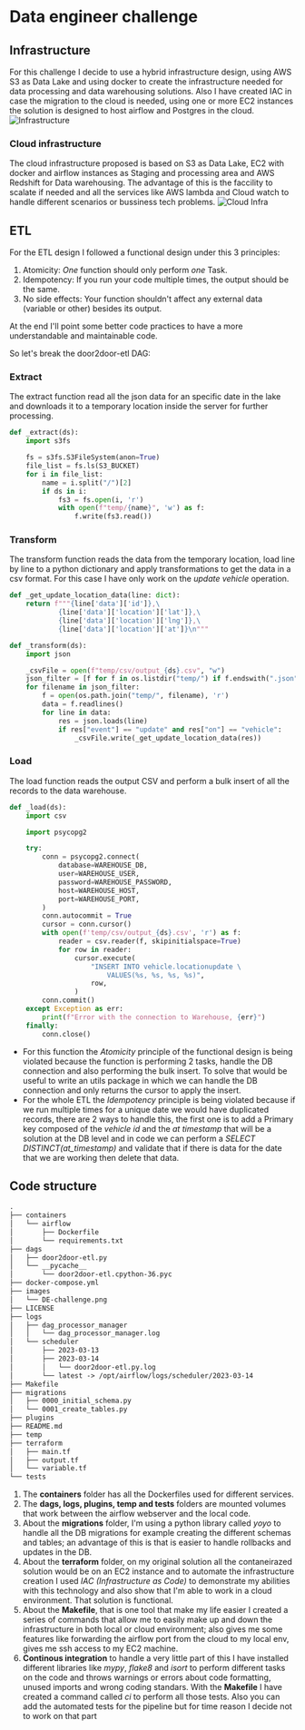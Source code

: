 # Data engineer challenge
## Infrastructure
For this challenge I decide to use a hybrid infrastructure design, using AWS S3 as Data Lake and using docker to create the infrastructure needed for data processing and data warehousing solutions. Also I have created IAC in case the migration to the cloud is needed, using one or more EC2 instances the solution is designed to host airflow and Postgres in the cloud.
![Infrastructure](images/DE-challenge.png)

### Cloud infrastructure
The cloud infrastructure proposed is based on S3 as Data Lake, EC2 with docker and airflow instances as Staging and processing area and AWS Redshift for Data warehousing. The advantage of this is the faccility to scalate if needed and all the services like AWS lambda and Cloud watch to handle different scenarios or bussiness tech problems.
![Cloud Infra](images/DE-challenge%20_AWS.png)

## ETL
For the ETL design I followed a functional design under this 3 principles:
1. Atomicity: *One* function should only perform *one* Task.
2. Idempotency: If you run your code multiple times, the output should be the same.
3. No side effects: Your function shouldn't affect any external data (variable or other) besides its output.

At the end I'll point some better code practices to have a more understandable and maintainable code.

So let's break the door2door-etl DAG:
### Extract
The extract function read all the json data for an specific date in the lake and downloads it to a temporary location inside the server for further processing.
```python
def _extract(ds):
    import s3fs

    fs = s3fs.S3FileSystem(anon=True)
    file_list = fs.ls(S3_BUCKET)
    for i in file_list:
        name = i.split("/")[2]
        if ds in i:
            fs3 = fs.open(i, 'r')
            with open(f"temp/{name}", 'w') as f:
                f.write(fs3.read())
```

### Transform
The transform function reads the data from the temporary location, load line by line to a python dictionary and apply transformations to get the data in a csv format. For this case I have only work on the *update* *vehicle* operation.
```python
def _get_update_location_data(line: dict):
    return f"""{line['data']['id']},\
            {line['data']['location']['lat']},\
            {line['data']['location']['lng']},\
            {line['data']['location']['at']}\n"""

def _transform(ds):
    import json

    _csvFile = open(f"temp/csv/output_{ds}.csv", "w")
    json_filter = [f for f in os.listdir("temp/") if f.endswith(".json")]
    for filename in json_filter:
        f = open(os.path.join("temp/", filename), 'r')
        data = f.readlines()
        for line in data:
            res = json.loads(line)
            if res["event"] == "update" and res["on"] == "vehicle":
                _csvFile.write(_get_update_location_data(res))
```

### Load
The load function reads the output CSV and perform a bulk insert of all the records to the data warehouse.
```python
def _load(ds):
    import csv

    import psycopg2

    try:
        conn = psycopg2.connect(
            database=WAREHOUSE_DB,
            user=WAREHOUSE_USER,
            password=WAREHOUSE_PASSWORD,
            host=WAREHOUSE_HOST,
            port=WAREHOUSE_PORT,
        )
        conn.autocommit = True
        cursor = conn.cursor()
        with open(f'temp/csv/output_{ds}.csv', 'r') as f:
            reader = csv.reader(f, skipinitialspace=True)
            for row in reader:
                cursor.execute(
                    "INSERT INTO vehicle.locationupdate \
                        VALUES(%s, %s, %s, %s)",
                    row,
                )
        conn.commit()
    except Exception as err:
        print(f"Error with the connection to Warehouse, {err}")
    finally:
        conn.close()
```
* For this function the *Atomicity* principle of the functional design is being violated because the function is performing 2 tasks, handle the DB connection and also performing the bulk insert. To solve that would be useful to write an utils package in which we can handle the DB connection and only returns the cursor to apply the insert.
* For the whole ETL the *Idempotency* principle is being violated because if we run multiple times for a unique date we would have duplicated records, there are 2 ways to handle this, the first one is to add a Primary key composed of the *vehicle id* and the *at timestamp* that will be a solution at the DB level and in code we can perform a *SELECT DISTINCT(at_timestamp)* and validate that if there is data for the date that we are working then delete that data.

## Code structure
```markdown
.
├── containers
│   └── airflow
│       ├── Dockerfile
│       └── requirements.txt
├── dags
│   ├── door2door-etl.py
│   └── __pycache__
│       └── door2door-etl.cpython-36.pyc
├── docker-compose.yml
├── images
│   └── DE-challenge.png
├── LICENSE
├── logs
│   ├── dag_processor_manager
│   │   └── dag_processor_manager.log
│   └── scheduler
│       ├── 2023-03-13
│       ├── 2023-03-14
│       │   └── door2door-etl.py.log
│       └── latest -> /opt/airflow/logs/scheduler/2023-03-14
├── Makefile
├── migrations
│   ├── 0000_initial_schema.py
│   └── 0001_create_tables.py
├── plugins
├── README.md
├── temp
├── terraform
│   ├── main.tf
│   ├── output.tf
│   └── variable.tf
└── tests
```
1. The **containers** folder has all the Dockerfiles used for different services.
2. The **dags, logs, plugins, temp and tests** folders are mounted volumes that work between the airflow webserver and the local code.
3. About the **migrations** folder, I'm using a python library called *yoyo* to handle all the DB migrations for example creating the different schemas and tables; an advantage of this is that is easier to handle rollbacks and updates in the DB.
4. About the **terraform** folder, on my original solution all the contaneirazed solution would be on an EC2 instance and to automate the infrastructure creation I used *IAC (Infrastructure as Code)* to demonstrate my abilities with this technology and also show that I'm able to work in a cloud environment. That solution is functional.
5. About the **Makefile**, that is one tool that make my life easier I created a series of commands that allow me to easily make up and down the infrastructure in both local or cloud environment; also gives me some features like forwarding the airflow port from the cloud to my local env, gives me ssh access to my EC2 machine. 
6. **Continous integration** to handle a very little part of this I have installed different libraries like *mypy*, *flake8* and *isort* to perform different tasks on the code and throws warnings or errors about code formatting, unused imports and wrong coding standars. With the **Makefile** I have created a command called *ci* to perform all those tests. Also you can add the automated tests for the pipeline but for time reason I decide not to work on that part